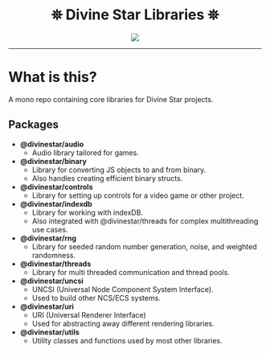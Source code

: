 <h1 align="center">
 ⛯ Divine Star Libraries ⛯
</h1>

<p align="center">
<img src="https://divine-star-software.github.io/DigitalAssets/images/logo-small.png">
</p>

---

# What is this?

A mono repo containing core libraries for Divine Star projects.

## Packages

- **@divinestar/audio**
  - Audio library tailored for games.
- **@divinestar/binary**
  - Library for converting JS objects to and from binary.
  - Also handles creating efficient binary structs.
- **@divinestar/controls**
  - Library for setting up controls for a video game or other project.
- **@divinestar/indexdb**
  - Library for working with indexDB.
  - Also integrated with @divinestar/threads for complex multithreading    use cases.
- **@divinestar/rng**
  - Library for seeded random number generation, noise, and weighted randomness.
- **@divinestar/threads**
  - Library for multi threaded communication and thread pools.
- **@divinestar/uncsi**
  - UNCSI (Universal Node Component System Interface). 
  - Used to build other NCS/ECS systems.
- **@divinestar/uri**
  - URI (Universal Renderer Interface) 
  - Used for abstracting away different rendering libraries. 
- **@divinestar/utils**
  - Utility classes and functions used by most other libraries. 

